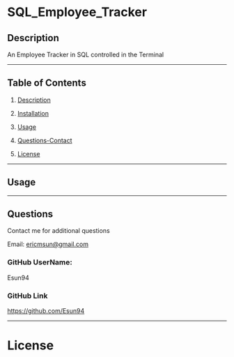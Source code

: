 # SQL_Employee_Tracker

## Description

An Employee Tracker in SQL controlled in the Terminal

----

## Table of Contents

1. [Description](#description)

2. [Installation](#installation)

3. [Usage](#usage)

4. [Questions-Contact](#questions)

5. [License](#license)

----

## Usage


----

## Questions

Contact me for additional questions

Email: ericmsun@gmail.com

### GitHub UserName:

Esun94

### GitHub Link

https://github.com/Esun94

----

# License
